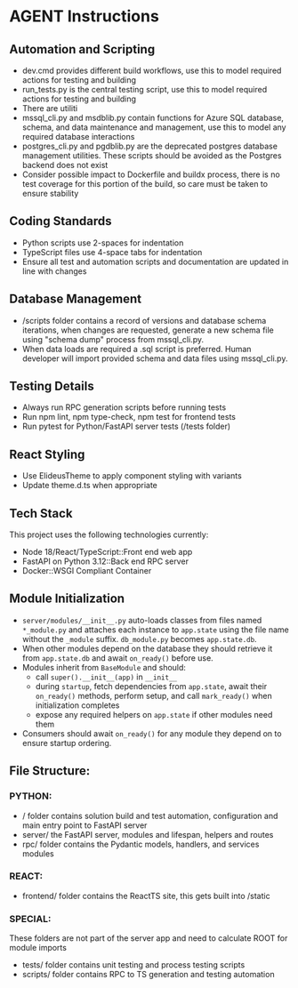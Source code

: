 # AGENT Instructions

## Automation and Scripting
- dev.cmd provides different build workflows, use this to model required actions for testing and building
- run_tests.py is the central testing script, use this to model required actions for testing and building
- There are utiliti
- mssql_cli.py and msdblib.py contain functions for Azure SQL database, schema, and data maintenance and management, use this to model any required database interactions
- postgres_cli.py and pgdblib.py are the deprecated postgres database management utilities. These scripts should be avoided as the Postgres backend does not exist
- Consider possible impact to Dockerfile and buildx process, there is no test coverage for this portion of the build, so care must be taken to ensure stability

## Coding Standards
- Python scripts use 2-spaces for indentation
- TypeScript files use 4-space tabs for indentation
- Ensure all test and automation scripts and documentation are updated in line with changes

## Database Management
- /scripts folder contains a record of versions and database schema iterations, when changes are requested, generate a new schema file using "schema dump" process from mssql_cli.py.
- When data loads are required a .sql script is preferred. Human developer will import provided schema and data files using mssql_cli.py.

## Testing Details
- Always run RPC generation scripts before running tests
- Run npm lint, npm type-check, npm test for frontend tests
- Run pytest for Python/FastAPI server tests (/tests folder)

## React Styling
- Use ElideusTheme to apply component styling with variants
- Update theme.d.ts when appropriate

## Tech Stack
This project uses the following technologies currently:
- Node 18/React/TypeScript::Front end web app
- FastAPI on Python 3.12::Back end RPC server
- Docker::WSGI Compliant Container

## Module Initialization
 - `server/modules/__init__.py` auto-loads classes from files named `*_module.py` and attaches each instance to `app.state` using the file name without the `_module` suffix. `db_module.py` becomes `app.state.db`.
 - When other modules depend on the database they should retrieve it from `app.state.db` and await `on_ready()` before use.
- Modules inherit from `BaseModule` and should:
  - call `super().__init__(app)` in `__init__`
  - during `startup`, fetch dependencies from `app.state`, await their `on_ready()` methods, perform setup, and call `mark_ready()` when initialization completes
  - expose any required helpers on `app.state` if other modules need them
- Consumers should await `on_ready()` for any module they depend on to ensure startup ordering.

## File Structure:
### **PYTHON:**
- / folder contains solution build and test automation, configuration and main entry point to FastAPI server
- server/ the FastAPI server, modules and lifespan, helpers and routes
- rpc/ folder contains the Pydantic models, handlers, and services modules
### **REACT:**
- frontend/ folder contains the ReactTS site, this gets built into /static
### **SPECIAL:**
These folders are not part of the server app and need to calculate ROOT for module imports
- tests/ folder contains unit testing and process testing scripts
- scripts/ folder contains RPC to TS generation and testing automation


